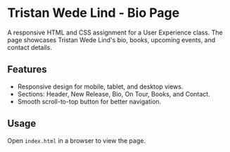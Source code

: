 # Tristan Wede Lind - Bio Page

A responsive HTML and CSS assignment for a User Experience class. The page showcases Tristan Wede Lind's bio, books, upcoming events, and contact details.

## Features

- Responsive design for mobile, tablet, and desktop views.
- Sections: Header, New Release, Bio, On Tour, Books, and Contact.
- Smooth scroll-to-top button for better navigation.

## Usage

Open `index.html` in a browser to view the page.
